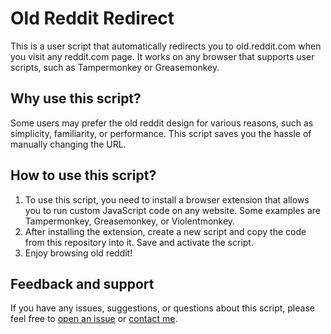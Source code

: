 # Old Reddit Redirect

This is a user script that automatically redirects you to old.reddit.com when you visit any reddit.com page. It works on any browser that supports user scripts, such as Tampermonkey or Greasemonkey.

## Why use this script?

Some users may prefer the old reddit design for various reasons, such as simplicity, familiarity, or performance. This script saves you the hassle of manually changing the URL.

## How to use this script?

1. To use this script, you need to install a browser extension that allows you to run custom JavaScript code on any website. Some examples are Tampermonkey, Greasemonkey, or Violentmonkey.
2. After installing the extension, create a new script and copy the code from this repository into it. Save and activate the script.
3. Enjoy browsing old reddit!

## Feedback and support

If you have any issues, suggestions, or questions about this script, please feel free to [open an issue](https://github.com/originates/old-reddit-redirect/issues) or [contact me](https://github.com/originates).
